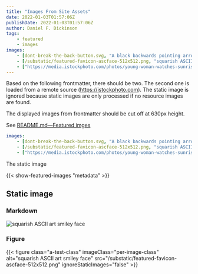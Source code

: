 ```yaml
---
title: "Images From Site Assets"
date: 2022-01-03T01:57:06Z
publishDate: 2022-01-03T01:57:06Z
author: Daniel F. Dickinson
tags:
    - featured
    - images
images:
    - [dont-break-the-back-button.svg, "A black backwards pointing arrow with a red 'stop' circle over the top"]
    - [/substatic/featured-favicon-ascface-512x512.png, "squarish ASCII art smiley"]
    - ["https://media.istockphoto.com/photos/young-woman-watches-sunrise-outside-camping-tent-picture-id1248575497?s=612x612", "young woman watches sunrise outside camping tent"]
---
```


Based on the following frontmatter, there should be two. The second one is loaded from a remote source (<https://istockphoto.com>). The static image is ignored because static images are only processed if no resource images are found.

The displayed images from frontmatter should be cut off at 630px height.

See [README.md—Featured imges](../README.md#featured-images)

``` yaml
images:
    - [dont-break-the-back-button.svg, "A black backwards pointing arrow with a red 'stop' circle over the top"]
    - [/substatic/featured-favicon-ascface-512x512.png, "squarish ASCII art smiley"]
    - ["https://media.istockphoto.com/photos/young-woman-watches-sunrise-outside-camping-tent-picture-id1248575497?s=612x612", "young woman watches sunrise outside camping tent"]

```

The static image

{{< show-featured-images "metadata" >}}

## Static image

### Markdown

![squarish ASCII art smiley face](/substatic/featured-favicon-ascface-512x512.png)

### Figure

{{< figure class="a-test-class" imageClass="per-image-class" alt="squarish ASCII art smiley face" src="/substatic/featured-favicon-ascface-512x512.png" ignoreStaticImages="false" >}}
